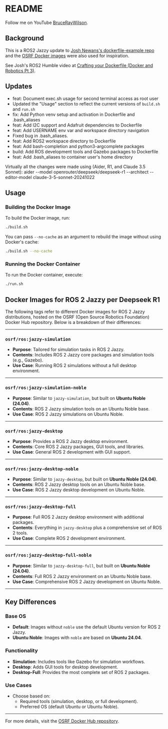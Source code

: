 # README

Follow me on YouTube [BruceRayWilson](https://www.youtube.com/channel/UCYkXxe6CGAHwopdYC8l5A1Q).

## Background

This is a ROS2 Jazzy update to [Josh Newans's dockerfile-example repo](https://github.com/joshnewans/dockerfile_example) and the [OSRF Docker images](https://github.com/osrf/docker_images) were also used for inspiration.

See Josh's ROS2 Humble video at [Crafting your Dockerfile (Docker and Robotics Pt 3)](https://www.youtube.com/watch?v=RbP5cARP-SM).

## Updates

- feat: Document exec.sh usage for second terminal access as root user
- Updated the "Usage" section to reflect the current versions of `build.sh` and `run.sh`
- fix: Add Python venv setup and activation in Dockerfile and .bash_aliases
- feat: Add I2C support and Adafruit dependencies to Dockerfile
- feat: Add USERNAME env var and workspace directory navigation
- Fixed bug in .bash_aliases.
- feat: Add ROS2 workspace directory to Dockerfile
- feat: Add bash-completion and python3-argcomplete packages
- build: Add ROS development tools and Gazebo packages to Dockerfile
- feat: Add .bash_aliases to container user's home directory

Virtually all the changes were made using (Aider, R1, and Claude 3.5 Sonnet):
aider --model openrouter/deepseek/deepseek-r1 --architect --editor-model claude-3-5-sonnet-20241022

## Usage

### Building the Docker Image

To build the Docker image, run:

```bash
./build.sh
```

You can pass `--no-cache` as an argument to rebuild the image without using Docker's cache:

```bash
./build.sh --no-cache
```

### Running the Docker Container

To run the Docker container, execute:

```bash
./run.sh
```

## Docker Images for ROS 2 Jazzy per Deepseek R1

The following tags refer to different Docker images for ROS 2 Jazzy distributions, hosted on the OSRF (Open Source Robotics Foundation) Docker Hub repository. Below is a breakdown of their differences:

---

### `osrf/ros:jazzy-simulation`

- **Purpose**: Tailored for simulation tasks in ROS 2 Jazzy.
- **Contents**: Includes ROS 2 Jazzy core packages and simulation tools (e.g., Gazebo).
- **Use Case**: Running ROS 2 simulations without a full desktop environment.

---

### `osrf/ros:jazzy-simulation-noble`

- **Purpose**: Similar to `jazzy-simulation`, but built on **Ubuntu Noble (24.04)**.
- **Contents**: ROS 2 Jazzy simulation tools on an Ubuntu Noble base.
- **Use Case**: ROS 2 Jazzy simulations on Ubuntu Noble.

---

### `osrf/ros:jazzy-desktop`

- **Purpose**: Provides a ROS 2 Jazzy desktop environment.
- **Contents**: Core ROS 2 Jazzy packages, GUI tools, and libraries.
- **Use Case**: General ROS 2 development with GUI support.

---

### `osrf/ros:jazzy-desktop-noble`

- **Purpose**: Similar to `jazzy-desktop`, but built on **Ubuntu Noble (24.04)**.
- **Contents**: ROS 2 Jazzy desktop tools on an Ubuntu Noble base.
- **Use Case**: ROS 2 Jazzy desktop development on Ubuntu Noble.

---

### `osrf/ros:jazzy-desktop-full`

- **Purpose**: Full ROS 2 Jazzy desktop environment with additional packages.
- **Contents**: Everything in `jazzy-desktop` plus a comprehensive set of ROS 2 tools.
- **Use Case**: Complete ROS 2 development environment.

---

### `osrf/ros:jazzy-desktop-full-noble`

- **Purpose**: Similar to `jazzy-desktop-full`, but built on **Ubuntu Noble (24.04)**.
- **Contents**: Full ROS 2 Jazzy environment on an Ubuntu Noble base.
- **Use Case**: Comprehensive ROS 2 Jazzy development on Ubuntu Noble.

---

## Key Differences

### Base OS

- **Default**: Images without `noble` use the default Ubuntu version for ROS 2 Jazzy.
- **Ubuntu Noble**: Images with `noble` are based on **Ubuntu 24.04**.

### Functionality

- **Simulation**: Includes tools like Gazebo for simulation workflows.
- **Desktop**: Adds GUI tools for desktop development.
- **Desktop-Full**: Provides the most complete set of ROS 2 packages.

### Use Cases

- Choose based on:
  - Required tools (simulation, desktop, or full development).
  - Preferred OS (default Ubuntu or Ubuntu Noble).

---

For more details, visit the [OSRF Docker Hub repository](https://hub.docker.com/r/osrf/ros/tags).
